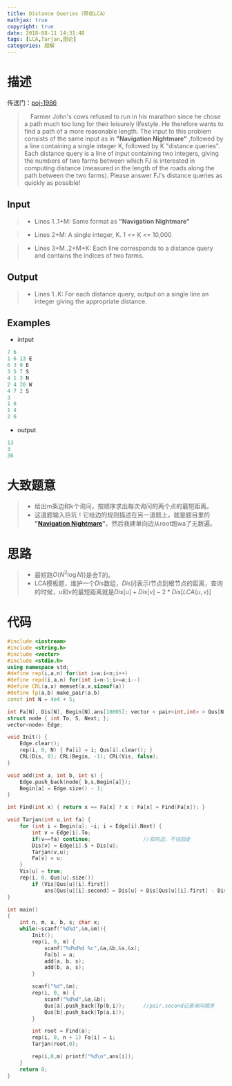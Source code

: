 ```yaml
---
title: Distance Queries（带权LCA）
mathjax: true
copyright: true
date: 2018-08-11 14:31:48
tags: [LCA,Tarjan,图论]
categories: 题解
---
```

# 描述
传送门：[poj-1986](http://poj.org/problem?id=1986)

>&emsp;Farmer John's cows refused to run in his marathon since he chose a path much too long for their leisurely lifestyle. He therefore wants to find a path of a more reasonable length. The input to this problem consists of the same input as in **"Navigation Nightmare"** ,followed by a line containing a single integer K, followed by K "distance queries". Each distance query is a line of input containing two integers, giving the numbers of two farms between which FJ is interested in computing distance (measured in the length of the roads along the path between the two farms). Please answer FJ's distance queries as quickly as possible! 

<!--more-->
## Input
>* Lines 1..1+M: Same format as **"Navigation Nightmare"** 

>* Lines 2+M: A single integer, K. 1 <= K <= 10,000 

>* Lines 3+M..2+M+K: Each line corresponds to a distance query and contains the indices of two farms. 

## Output
>* Lines 1..K: For each distance query, output on a single line an integer giving the appropriate distance. 

## Examples
* intput
```c++
7 6
1 6 13 E
6 3 9 E
3 5 7 S
4 1 3 N
2 4 20 W
4 7 2 S
3
1 6
1 4
2 6
```
* output
```c++
13
3
36
```

# 大致题意
>* 给出m条边和k个询问，按顺序求出每次询问的两个点的最短距离。
>* 这道题输入巨坑！它给边的规则描述在另一道题上，就是题目里的 **"[Navigation Nightmare](http://poj.org/problem?id=1984)"**。然后我建单向边从root跑wa了无数遍。

# 思路
>* 最短路$O(N^2 \log N))$是会T的。
>* LCA模板题，维护一个$Dis$数组，$Dis[i]$表示i节点到根节点的距离，查询的时候，u和v的最短距离就是$Dis[u]+Dis[v]-2*Dis[LCA(u,v)]$

# 代码
```c++
#include <iostream>
#include <string.h>
#include <vector>
#include <stdio.h>
using namespace std;
#define rep(i,a,n) for(int i=a;i<n;i++)
#define repd(i,a,n) for(int i=n-1;i>=a;i--)
#define CRL(a,x) memset(a,x,sizeof(a))
#define Tp(a,b) make_pair(a,b)
const int N = 4e4 + 5;

int Fa[N], Dis[N], Begin[N],ans[10005]; vector < pair<int,int> > Qus[N]; bool Vis[N];
struct node { int To, S, Next; };
vector<node> Edge;

void Init() {
	Edge.clear();
	rep(i, 0, N) { Fa[i] = i; Qus[i].clear(); }
	CRL(Dis, 0); CRL(Begin, -1); CRL(Vis, false);
}

void add(int a, int b, int s) {
	Edge.push_back(node{ b,s,Begin[a]});
	Begin[a] = Edge.size() - 1;
}

int Find(int x) { return x == Fa[x] ? x : Fa[x] = Find(Fa[x]); }

void Tarjan(int u,int fa) {
	for (int i = Begin[u]; ~i; i = Edge[i].Next) {
		int v = Edge[i].To;
		if(v==fa) continue;                 //双向边，不往回走
		Dis[v] = Edge[i].S + Dis[u];
		Tarjan(v,u);
		Fa[v] = u;
	}
    Vis[u] = true;
	rep(i, 0, Qus[u].size())
		if (Vis[Qus[u][i].first])
			ans[Qus[u][i].second] = Dis[u] + Dis[Qus[u][i].first] - Dis[Find(Qus[u][i].first)]*2;
}

int main()
{
	int n, m, a, b, s; char x;
	while(~scanf("%d%d",&n,&m)){
        Init();
        rep(i, 0, m) {
            scanf("%d%d%d %c",&a,&b,&s,&x);
            Fa[b] = a;
            add(a, b, s);
            add(b, a, s);
        }

        scanf("%d",&m);
        rep(i, 0, m) {
            scanf("%d%d",&a,&b);
            Qus[a].push_back(Tp(b,i));      //pair.second记录询问顺序
            Qus[b].push_back(Tp(a,i));
        }

        int root = Find(a);
        rep(i, 0, n + 1) Fa[i] = i;
        Tarjan(root,0);

        rep(i,0,m) printf("%d\n",ans[i]);
	}
	return 0;
}

```
